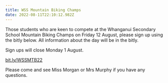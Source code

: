 ```yaml
---
title: WSS Mountain Biking Champs
date: 2022-08-11T22:10:12.982Z
---
```

Those students who are keen to compete at the Whanganui Secondary School Mountain Biking Champs on Friday 12 August, please sign up using the bitly below. All information about the day will be in the bitly.  

Sign ups will close Monday 1 August.


[bit.ly/WSSMTB22](https://docs.google.com/forms/d/e/1FAIpQLSdDuGDbOCtsgGPlZntxUHwj-k86MbIZ9mMiyVSJ_ADVReIs_A/viewform)

Please come and see Miss Morgan or Mrs Murphy if you have any questions.